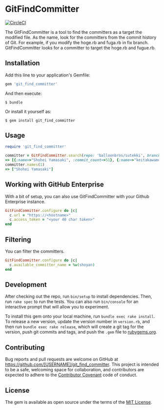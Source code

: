 # GitFindCommitter

[![CircleCI](https://circleci.com/gh/shoyan/git_find_committer/tree/master.svg?style=svg)](https://circleci.com/gh/shoyan/git_find_committer/tree/master)

The GitFindCommitter is a tool to find the committers as a target the modified file. As the name, look for the committers from the commit history of Git. For example, if you modify the hoge.rb and fuga.rb in fix branch. GitFindCommitter looks for a committer to target the hoge.rb and fugue.rb.

## Installation

Add this line to your application's Gemfile:

```ruby
gem 'git_find_committer'
```

And then execute:

    $ bundle

Or install it yourself as:

    $ gem install git_find_committer

## Usage

```ruby
require 'git_find_committer'

committer = GitFindCommitter.search(repo: 'balloonbros/sutekki', branch: 'add-ui')
=> [{:name=>"Shohei Yamasaki", :commit_count=>51}, {:name=>"keitakawamoto", :commit_count=>21}]
committer.names(1)
=> ["Shohei Yamasaki"]
```

## Working with GitHub Enterprise

With a bit of setup, you can also use GitFindCommitter with your Github Enterprise instance.

```ruby
GitFindCommitter.configure do |c|
  c.url = "https://<hostname>"
  c.access_token = "<your 40 char token>"
end
```

## Filtering

You can filter the committers.

```ruby
GitFindCommitter.configure do |c|
  c.available_committer_name = %w(shoyan)
end
```

## Development

After checking out the repo, run `bin/setup` to install dependencies. Then, run `rake spec` to run the tests. You can also run `bin/console` for an interactive prompt that will allow you to experiment.

To install this gem onto your local machine, run `bundle exec rake install`. To release a new version, update the version number in `version.rb`, and then run `bundle exec rake release`, which will create a git tag for the version, push git commits and tags, and push the `.gem` file to [rubygems.org](https://rubygems.org).

## Contributing

Bug reports and pull requests are welcome on GitHub at https://github.com/[USERNAME]/git_find_committer. This project is intended to be a safe, welcoming space for collaboration, and contributors are expected to adhere to the [Contributor Covenant](http://contributor-covenant.org) code of conduct.


## License

The gem is available as open source under the terms of the [MIT License](http://opensource.org/licenses/MIT).

